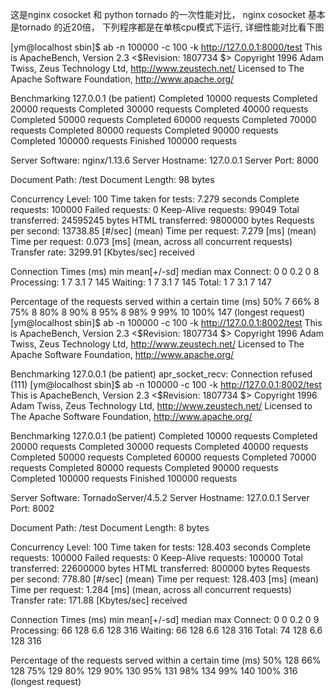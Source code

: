 这是nginx cosocket 和 python tornado 的一次性能对比， nginx cosocket 基本是tornado 的近20倍， 下列程序都是在单核cpu模式下运行, 详细性能对比看下图


[ym@localhost sbin]$ ab -n 100000 -c 100 -k http://127.0.0.1:8000/test
This is ApacheBench, Version 2.3 <$Revision: 1807734 $>
Copyright 1996 Adam Twiss, Zeus Technology Ltd, http://www.zeustech.net/
Licensed to The Apache Software Foundation, http://www.apache.org/

Benchmarking 127.0.0.1 (be patient)
Completed 10000 requests
Completed 20000 requests
Completed 30000 requests
Completed 40000 requests
Completed 50000 requests
Completed 60000 requests
Completed 70000 requests
Completed 80000 requests
Completed 90000 requests
Completed 100000 requests
Finished 100000 requests


Server Software:        nginx/1.13.6
Server Hostname:        127.0.0.1
Server Port:            8000

Document Path:          /test
Document Length:        98 bytes

Concurrency Level:      100
Time taken for tests:   7.279 seconds
Complete requests:      100000
Failed requests:        0
Keep-Alive requests:    99049
Total transferred:      24595245 bytes
HTML transferred:       9800000 bytes
Requests per second:    13738.85 [#/sec] (mean)
Time per request:       7.279 [ms] (mean)
Time per request:       0.073 [ms] (mean, across all concurrent requests)
Transfer rate:          3299.91 [Kbytes/sec] received

Connection Times (ms)
              min  mean[+/-sd] median   max
Connect:        0    0   0.2      0       8
Processing:     1    7   3.1      7     145
Waiting:        1    7   3.1      7     145
Total:          1    7   3.1      7     147

Percentage of the requests served within a certain time (ms)
  50%      7
  66%      8
  75%      8
  80%      8
  90%      8
  95%      8
  98%      9
  99%     10
 100%    147 (longest request)
[ym@localhost sbin]$ ab -n 100000 -c 100 -k http://127.0.0.1:8002/test
This is ApacheBench, Version 2.3 <$Revision: 1807734 $>
Copyright 1996 Adam Twiss, Zeus Technology Ltd, http://www.zeustech.net/
Licensed to The Apache Software Foundation, http://www.apache.org/

Benchmarking 127.0.0.1 (be patient)
apr_socket_recv: Connection refused (111)
[ym@localhost sbin]$ ab -n 100000 -c 100 -k http://127.0.0.1:8002/test
This is ApacheBench, Version 2.3 <$Revision: 1807734 $>
Copyright 1996 Adam Twiss, Zeus Technology Ltd, http://www.zeustech.net/
Licensed to The Apache Software Foundation, http://www.apache.org/

Benchmarking 127.0.0.1 (be patient)
Completed 10000 requests
Completed 20000 requests
Completed 30000 requests
Completed 40000 requests
Completed 50000 requests
Completed 60000 requests
Completed 70000 requests
Completed 80000 requests
Completed 90000 requests
Completed 100000 requests
Finished 100000 requests


Server Software:        TornadoServer/4.5.2
Server Hostname:        127.0.0.1
Server Port:            8002

Document Path:          /test
Document Length:        8 bytes

Concurrency Level:      100
Time taken for tests:   128.403 seconds
Complete requests:      100000
Failed requests:        0
Keep-Alive requests:    100000
Total transferred:      22600000 bytes
HTML transferred:       800000 bytes
Requests per second:    778.80 [#/sec] (mean)
Time per request:       128.403 [ms] (mean)
Time per request:       1.284 [ms] (mean, across all concurrent requests)
Transfer rate:          171.88 [Kbytes/sec] received

Connection Times (ms)
              min  mean[+/-sd] median   max
Connect:        0    0   0.2      0       9
Processing:    66  128   6.6    128     316
Waiting:       66  128   6.6    128     316
Total:         74  128   6.6    128     316

Percentage of the requests served within a certain time (ms)
  50%    128
  66%    128
  75%    129
  80%    129
  90%    130
  95%    131
  98%    134
  99%    140
 100%    316 (longest request)

